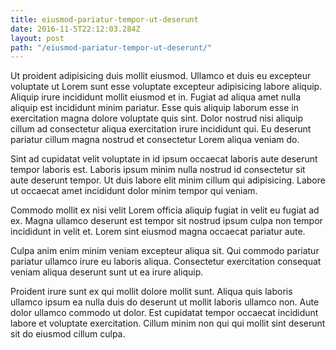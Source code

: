 ```yaml
---
title: eiusmod-pariatur-tempor-ut-deserunt
date: 2016-11-5T22:12:03.284Z
layout: post
path: "/eiusmod-pariatur-tempor-ut-deserunt/"
---
```


Ut proident adipisicing duis mollit eiusmod. Ullamco et duis eu excepteur voluptate ut Lorem sunt esse voluptate excepteur adipisicing labore aliquip. Aliquip irure incididunt mollit eiusmod et in. Fugiat ad aliqua amet nulla aliquip est incididunt minim pariatur. Esse quis aliquip laborum esse in exercitation magna dolore voluptate quis sint. Dolor nostrud nisi aliquip cillum ad consectetur aliqua exercitation irure incididunt qui. Eu deserunt pariatur cillum magna nostrud et consectetur Lorem aliqua veniam do.

Sint ad cupidatat velit voluptate in id ipsum occaecat laboris aute deserunt tempor laboris est. Laboris ipsum minim nulla nostrud id consectetur sit aute deserunt tempor. Ut duis labore elit minim cillum qui adipisicing. Labore ut occaecat amet incididunt dolor minim tempor qui veniam.

Commodo mollit ex nisi velit Lorem officia aliquip fugiat in velit eu fugiat ad ex. Magna ullamco deserunt est tempor sit nostrud ipsum culpa non tempor incididunt in velit et. Lorem sint eiusmod magna occaecat pariatur aute.

Culpa anim enim minim veniam excepteur aliqua sit. Qui commodo pariatur pariatur ullamco irure eu laboris aliqua. Consectetur exercitation consequat veniam aliqua deserunt sunt ut ea irure aliquip.

Proident irure sunt ex qui mollit dolore mollit sunt. Aliqua quis laboris ullamco ipsum ea nulla duis do deserunt ut mollit laboris ullamco non. Aute dolor ullamco commodo ut dolor. Est cupidatat tempor occaecat incididunt labore et voluptate exercitation. Cillum minim non qui qui mollit sint deserunt sit do eiusmod cillum culpa.